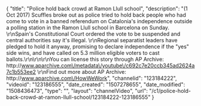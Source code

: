 {
    "title": "Police hold back crowd at Ramon Llull school",
    "description": "(1 Oct 2017) Scuffles broke out as police tried to hold back people who had come to vote in a banned referendum on Catalonia's independence outside a polling station in the Ramon Llull school in Barcelona on Sunday. \r\nSpain's Constitutional Court ordered the vote to be suspended and central authorities say it's illegal. \r\nRegional separatist leaders have pledged to hold it anyway, promising to declare independence if the \"yes\" side wins, and have called on 5.3 million eligible voters to cast ballots.\r\n\r\n\r\nYou can license this story through AP Archive: http:\/\/www.aparchive.com\/metadata\/youtube\/c692c7e20ccb345ad2624a7c1b553ee2 \r\nFind out more about AP Archive: http:\/\/www.aparchive.com\/HowWeWork",
    "channelid": "123184222",
    "videoid": "123186555",
    "date_created": "1507278655",
    "date_modified": "1508436473",
    "type": "",
    "layout": "channelVideo",
    "url": "\/c1\/police-hold-back-crowd-at-ramon-llull-school\/123184222-123186555"
}